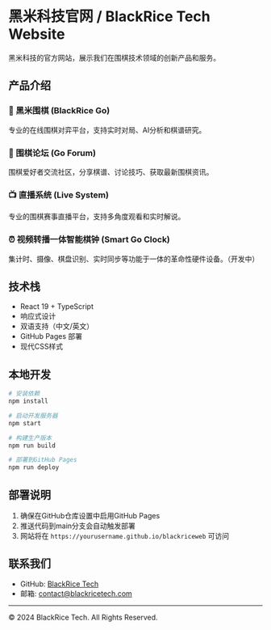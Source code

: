 # 黑米科技官网 / BlackRice Tech Website

黑米科技的官方网站，展示我们在围棋技术领域的创新产品和服务。

## 产品介绍

### 🎯 黑米围棋 (BlackRice Go)
专业的在线围棋对弈平台，支持实时对局、AI分析和棋谱研究。

### 💬 围棋论坛 (Go Forum)
围棋爱好者交流社区，分享棋谱、讨论技巧、获取最新围棋资讯。

### 📺 直播系统 (Live System)
专业的围棋赛事直播平台，支持多角度观看和实时解说。

### ⏰ 视频转播一体智能棋钟 (Smart Go Clock)
集计时、摄像、棋盘识别、实时同步等功能于一体的革命性硬件设备。（开发中）

## 技术栈

- React 19 + TypeScript
- 响应式设计
- 双语支持（中文/英文）
- GitHub Pages 部署
- 现代CSS样式

## 本地开发

```bash
# 安装依赖
npm install

# 启动开发服务器
npm start

# 构建生产版本
npm run build

# 部署到GitHub Pages
npm run deploy
```

## 部署说明

1. 确保在GitHub仓库设置中启用GitHub Pages
2. 推送代码到main分支会自动触发部署
3. 网站将在 `https://yourusername.github.io/blackriceweb` 可访问

## 联系我们

- GitHub: [BlackRice Tech](https://github.com/blackricetech)
- 邮箱: contact@blackricetech.com

---

© 2024 BlackRice Tech. All Rights Reserved.
